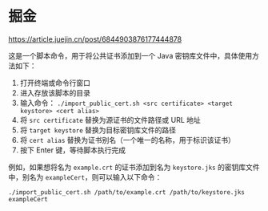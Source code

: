 # 掘金
https://article.juejin.cn/post/6844903876177444878

这是一个脚本命令，用于将公共证书添加到一个 Java 密钥库文件中，具体使用方法如下：

1. 打开终端或命令行窗口
2. 进入存放该脚本的目录
3. 输入命令： `./import_public_cert.sh <src certificate> <target keystore> <cert alias>`
4. 将 `src certificate` 替换为源证书的文件路径或 URL 地址
5. 将 `target keystore` 替换为目标密钥库文件的路径
6. 将 `cert alias` 替换为证书别名（一个唯一的名称，用于标识该证书）
7. 按下 Enter 键，等待脚本执行完成

例如，如果想将名为 `example.crt` 的证书添加到名为 `keystore.jks` 的密钥库文件中，别名为 `exampleCert`，则可以输入以下命令：

```
./import_public_cert.sh /path/to/example.crt /path/to/keystore.jks exampleCert
```
